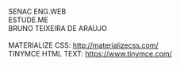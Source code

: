 SENAC ENG.WEB<br/>
ESTUDE.ME<br/>
BRUNO TEIXEIRA DE ARAUJO<br/>
<br/>
MATERIALIZE CSS: http://materializecss.com/<br/>
TINYMCE HTML TEXT: https://www.tinymce.com/